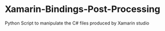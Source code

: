 # Xamarin-Bindings-Post-Processing

Python Script to manipulate the C# files produced by Xamarin studio 
